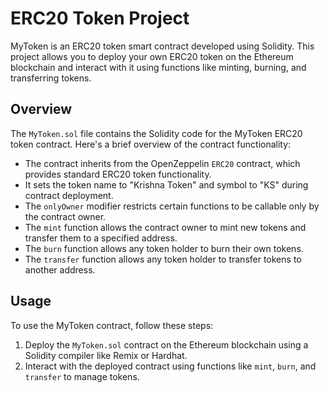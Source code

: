 # ERC20 Token Project

MyToken is an ERC20 token smart contract developed using Solidity. This project allows you to deploy your own ERC20 token on the Ethereum blockchain and interact with it using functions like minting, burning, and transferring tokens.

## Overview

The `MyToken.sol` file contains the Solidity code for the MyToken ERC20 token contract. Here's a brief overview of the contract functionality:

- The contract inherits from the OpenZeppelin `ERC20` contract, which provides standard ERC20 token functionality.
- It sets the token name to "Krishna Token" and symbol to "KS" during contract deployment.
- The `onlyOwner` modifier restricts certain functions to be callable only by the contract owner.
- The `mint` function allows the contract owner to mint new tokens and transfer them to a specified address.
- The `burn` function allows any token holder to burn their own tokens.
- The `transfer` function allows any token holder to transfer tokens to another address.

## Usage

To use the MyToken contract, follow these steps:

1. Deploy the `MyToken.sol` contract on the Ethereum blockchain using a Solidity compiler like Remix or Hardhat.
2. Interact with the deployed contract using functions like `mint`, `burn`, and `transfer` to manage tokens.

